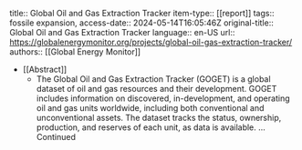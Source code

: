 title:: Global Oil and Gas Extraction Tracker
item-type:: [[report]]
tags:: fossile expansion,
access-date:: 2024-05-14T16:05:46Z
original-title:: Global Oil and Gas Extraction Tracker
language:: en-US
url:: https://globalenergymonitor.org/projects/global-oil-gas-extraction-tracker/
authors:: [[Global Energy Monitor]]

- [[Abstract]]
	- The Global Oil and Gas Extraction Tracker (GOGET) is a global dataset of oil and gas resources and their development. GOGET includes information on discovered, in-development, and operating oil and gas units worldwide, including both conventional and unconventional assets. The dataset tracks the status, ownership, production, and reserves of each unit, as data is available. … Continued